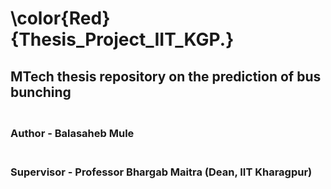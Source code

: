 # \color{Red} {Thesis_Project_IIT_KGP.}
## MTech thesis repository on the prediction of bus bunching
### <br> Author         - Balasaheb Mule 
### <br> Supervisor - Professor Bhargab Maitra (Dean, IIT Kharagpur)

